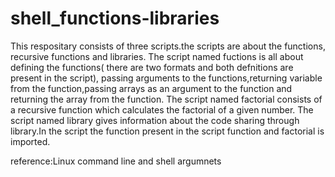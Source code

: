 # shell_functions-libraries
This respositary consists of three scripts.the scripts are about the functions, recursive functions and libraries.
The script named fuctions is all about defining the functions( there are two formats and both defnitions are present in the script),
passing arguments to the functions,returning variable from the function,passing arrays as an argument to the function and returning the
array from the function.
The script named factorial consists of a recursive function which calculates the factorial of a given number.
The script named library gives information about the code sharing through library.In the script the function present in the script function
and factorial is imported.


reference:Linux command line and shell argumnets
